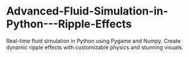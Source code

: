 # Advanced-Fluid-Simulation-in-Python---Ripple-Effects
Real-time fluid simulation in Python using Pygame and Numpy. Create dynamic ripple effects with customizable physics and stunning visuals.
